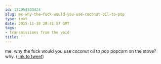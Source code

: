 ```yaml
---
id: 132954533424
slug: me-why-the-fuck-would-you-use-coconut-oil-to-pop
type: text
date: 2015-11-10 20:41:57 GMT
tags:
- transmissions from the void
title: ''
---
```

me: why the fuck would you use coconut oil to pop popcorn on the stove? why. (<a href="http://twitter.com/mxbees/status/664178680080506880">link to tweet</a>)